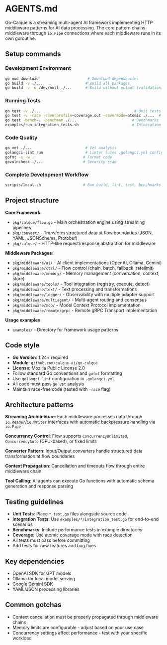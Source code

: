 # AGENTS.md

Go-Calque is a streaming multi-agent AI framework implementing HTTP middleware patterns for AI data processing. The core pattern chains middleware through `io.Pipe` connections where each middleware runs in its own goroutine.

## Setup commands

### Development Environment

```bash
go mod download                      # Download dependencies
go build -v ./...                   # Build all packages
go build -v -o /dev/null ./...      # Build without output (validation)
```

### Running Tests

```bash
go test -v ./...                                          # Unit tests
go test -v -race -coverprofile=coverage.out -covermode=atomic ./...  # With coverage
go test -bench=. -benchmem ./...                         # Benchmarks
examples/run_integration_tests.sh                        # Integration tests
```

### Code Quality

```bash
go vet ./...                        # Vet analysis
golangci-lint run                   # Linter (uses .golangci.yml config)
gofmt -s -w .                      # Format code
govulncheck ./...                  # Security scan
```

### Complete Development Workflow

```bash
scripts/local.sh                   # Run build, lint, test, benchmarks
```

## Project structure

**Core Framework**:

- `pkg/calque/flow.go` - Main orchestration engine using streaming pipelines
- `pkg/convert/` - Transform structured data at flow boundaries (JSON, YAML, JSONSchema, Protobuf)
- `pkg/calque/` - HTTP-like request/response abstraction for middleware

**Middleware Packages**:

- `pkg/middleware/ai/` - AI client implementations (OpenAI, Ollama, Gemini)
- `pkg/middleware/ctrl/` - Flow control (chain, batch, fallback, ratelimit)
- `pkg/middleware/memory/` - Memory management (conversation, context, store)
- `pkg/middleware/tools/` - Tool integration (registry, execute, detect)
- `pkg/middleware/text/` - Text processing and transformations
- `pkg/middleware/logger/` - Observability with multiple adapter support
- `pkg/middleware/multiagent/` - Multi-agent routing and consensus
- `pkg/middleware/mcp/` - Model Context Protocol implementation
- `pkg/middleware/remote/grpc` - Remote gRPC Transport implementation

**Usage examples**

- `examples/` - Directory for framework usage patterns

## Code style

- **Go Version**: 1.24+ required
- **Module**: `github.com/calque-ai/go-calque`
- **License**: Mozilla Public License 2.0
- Follow standard Go conventions and `gofmt` formatting
- Use `golangci-lint` configuration in `.golangci.yml`
- All code must pass `go vet` analysis
- Maintain race-free code (tested with `-race` flag)

## Architecture patterns

**Streaming Architecture**: Each middleware processes data through `io.Reader`/`io.Writer` interfaces with automatic backpressure handling via `io.Pipe`

**Concurrency Control**: Flow supports `ConcurrencyUnlimited`, `ConcurrencyAuto` (CPU-based), or fixed limits

**Converter Pattern**: Input/Output converters handle structured data transformation at flow boundaries

**Context Propagation**: Cancellation and timeouts flow through entire middleware chain

**Tool Calling**: AI agents can execute Go functions with automatic schema generation and response parsing

## Testing guidelines

- **Unit Tests**: Place `*_test.go` files alongside source code
- **Integration Tests**: Use `examples/*/integration_test.go` for end-to-end scenarios
- **Benchmarks**: Include performance tests in example directories
- **Coverage**: Use atomic coverage mode with race detection
- All tests must pass before committing
- Add tests for new features and bug fixes

## Key dependencies

- OpenAI SDK for GPT models
- Ollama for local model serving
- Google Gemini SDK
- YAML/JSON processing libraries

## Common gotchas

- Context cancellation must be properly propagated through middleware chains
- Memory limits are configurable - adjust based on your use case
- Concurrency settings affect performance - test with your specific workload
